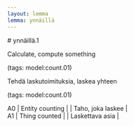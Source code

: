 ```yaml
---
layout: lemma
lemma: ynnäillä
---
```


<div class="sense">
# <span class="sensename">ynnäillä.1</span>

<span class="description">Calculate, compute something</span>

(tags: model:count.01)

<span class="description">Tehdä laskutoimituksia, laskea yhteen</span>

(tags: model:count.01)

A0 | Entity counting |   | Taho, joka laskee |  
A1 | Thing counted |   | Laskettava asia |  

</div>

